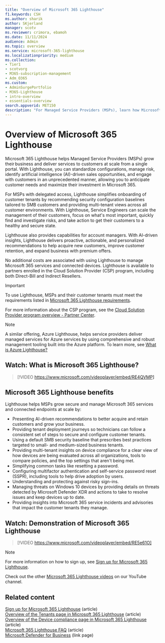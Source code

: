 ```yaml
---
title: "Overview of Microsoft 365 Lighthouse"
f1.keywords: CSH
ms.author: sharik
author: SKjerland
manager: scotv
ms.reviewer: crimora, ebamoh
ms.date: 11/11/2024
audience: Admin
ms.topic: overview
ms.service: microsoft-365-lighthouse
ms.localizationpriority: medium
ms.collection:
- Tier1
- scotvorg
- M365-subscription-management
- Adm_O365
ms.custom:
- AdminSurgePortfolio
- M365-Lighthouse 
- intro-overview
- essentials-overview                        
search.appverid: MET150
description: "For Managed Service Providers (MSPs), learn how Microsoft 365 Lighthouse can help you secure and manage customer tenants in one location."
---
```


# Overview of Microsoft 365 Lighthouse

Microsoft 365 Lighthouse helps Managed Service Providers (MSPs) grow their business and deliver services to customers at scale from a single portal. With Lighthouse, you can standardize configurations, manage risk, identify artificial intelligence (AI)-driven sales opportunities, and engage with customers in an unprecedented manner, allowing you to anticipate customer needs and maximize their investment in Microsoft 365.

For MSPs with delegated access, Lighthouse simplifies onboarding of customer tenants by recommending security configuration baselines tailored to SMB customers and providing multi-tenant views across all customer environments. With Lighthouse, Service Engineers can scale the management of their customers, focus on what's most important, quickly find and investigate risks, and take action to get their customers to a healthy and secure state.

Lighthouse also provides capabilities for account managers. With AI-driven insights, Lighthouse delivers proactive, actionable, and personalized recommendations to help acquire new customers, improve customer retention, and expand business with premium offers. 

No additional costs are associated with using Lighthouse to manage Microsoft 365 services and connected devices. Lighthouse is available to partners enrolled in the Cloud Solution Provider (CSP) program,  including both Direct-Bill and Indirect Resellers.  

> [!IMPORTANT] 
> To use Lighthouse, MSPs and their customer tenants must meet the requirements listed in [Microsoft 365 Lighthouse requirements](m365-lighthouse-requirements.md).

For more information about the CSP program, see the [Cloud Solution Provider program overview - Partner Center](/partner-center/csp-overview).

> [!NOTE]  
> A similar offering, Azure Lighthouse, helps service providers deliver managed services for Azure services by using comprehensive and robust management tooling built into the Azure platform. To learn more, see [What is Azure Lighthouse?](/azure/lighthouse/overview)

## Watch: What is Microsoft 365 Lighthouse?

> [!VIDEO https://www.microsoft.com/videoplayer/embed/RE4QVMP]

## Microsoft 365 Lighthouse benefits

Lighthouse helps MSPs grow secure and manage Microsoft 365 services and connected endpoints at scale by:

- Presenting AI-driven recommendations to better acquire and retain customers and grow your business.
- Providing tenant deployment journeys so technicians can follow a consistent set of steps to secure and configure customer tenants.
- Using a default SMB security baseline that prescribes best practices targeted to small- and medium-sized business tenants.
- Providing multi-tenant insights on device compliance for a clear view of how devices are being evaluated across all organizations, tools to compare policies, and the top settings that aren't being met.
- Simplifying common tasks like resetting a password.
- Configuring multifactor authentication and self-service password reset (SSPR), including tools to help drive adoption by users.
- Understanding and protecting against risky sign-ins.
- Managing threats on Windows 10 devices by providing details on threats detected by Microsoft Defender XDR and actions to take to resolve issues and keep devices up to date.
- Providing insights into Microsoft 365 service incidents and advisories that impact the customer tenants they manage.

## Watch: Demonstration of Microsoft 365 Lighthouse

> [!VIDEO https://www.microsoft.com/videoplayer/embed/RE5e61O]

> [!NOTE]
> For more information on how to sign up, see [Sign up for Microsoft 365 Lighthouse](m365-lighthouse-sign-up.md).

Check out the other [Microsoft 365 Lighthouse videos](https://www.youtube.com/playlist?list=PLnWjfDdQkUQSCbV-ftVD311_fZxghB22C) on our YouTube channel.

## Related content

[Sign up for Microsoft 365 Lighthouse](m365-lighthouse-sign-up.md) (article)\
[Overview of the Tenants page in Microsoft 365 Lighthouse](m365-lighthouse-tenants-page-overview.md) (article)\
[Overview of the Device compliance page in Microsoft 365 Lighthouse](m365-lighthouse-device-compliance-page-overview.md) (article)\
[Microsoft 365 Lighthouse FAQ](m365-lighthouse-faq.yml) (article)\
[Microsoft Defender for Business](../security/defender-business/index.yml) (link page)
